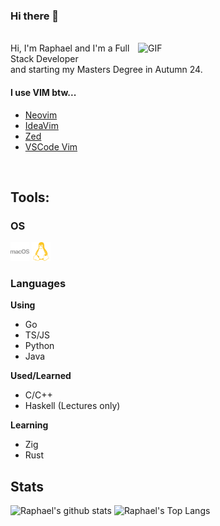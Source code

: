 ### Hi there 👋

<br />
<img align="right" width="300" alt="GIF" src="https://i.imgur.com/291lzxL.gif" />
Hi, I'm Raphael and I'm a Full Stack Developer <br />
and starting my Masters Degree in Autumn 24. <br />


#### I use VIM btw...
- [Neovim](https://github.com/raphaelluethy/nvim)
- [IdeaVim](https://github.com/raphaelluethy/ideavim)
- [Zed](https://gist.github.com/raphaelluethy/9d6d93995b49fdd5b1927d3dc93c92c1)
- [VSCode Vim](https://github.com/raphaelluethy/vscode)
<br />


## Tools:

### OS
<div>
    <img src="./assets/macos-color.svg" width="30" />
    <img src="./assets/linux-color.svg" width="30" />
</div>

### Languages
**Using**
- Go
- TS/JS
- Python
- Java

**Used/Learned**
- C/C++
- Haskell (Lectures only)

**Learning**
- Zig
- Rust

## Stats

![Raphael's github stats](https://github-readme-stats.vercel.app/api?username=raphaelluethy&count_private=true&theme=dark&show_icons=true)
![Raphael's Top Langs](https://github-readme-stats.vercel.app/api/top-langs/?username=raphaelluethy&layout=compact&theme=dark)
